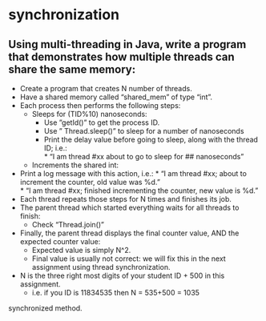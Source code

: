 # synchronization

## Using multi-threading in Java, write a program that demonstrates how multiple threads can share the  same memory:<br>
* Create a program that creates N number of threads.<br>
* Have a shared memory called “shared_mem” of type “int”.<br>
* Each process then performs the following steps:<br>
    * Sleeps for (TID%10) nanoseconds:<br>
       * Use ”getId()” to get the process ID.<br>
       * Use ” Thread.sleep()” to sleep for a number of nanoseconds<br>
       * Print the delay value before going to sleep, along with the thread ID; i.e.:<br>
              * “I am thread #xx about to go to sleep for ## nanoseconds” <br>
    * Increments the shared int:<br>
* Print a log message with this action, i.e.:
      * “I am thread #xx; about to increment the counter, old value was %d.”<br>
      * “I am thread #xx; finished incrementing the counter, new value is %d.”<br>
* Each thread repeats those steps for N times and finishes its job.<br>
* The parent thread which started everything waits for all threads to finish:<br>
    * Check “Thread.join()” 
* Finally, the parent thread displays the final counter value, AND the expected counter value:<br>
    * Expected value is simply N^2.<br> 
    * Final value is usually not correct: we will fix this in the next assignment using thread synchronization.<br>
* N is the three right most digits of your student ID + 500 in this assignment.<br>
    * i.e. if you ID is 11834535 then N = 535+500 = 1035 <br>

synchronized method.
